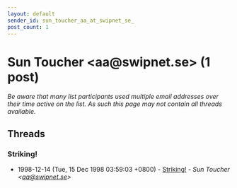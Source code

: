 ```yaml
---
layout: default
sender_id: sun_toucher_aa_at_swipnet_se_
post_count: 1
---
```


# Sun Toucher <aa<span>@</span>swipnet.se> (1 post)

_Be aware that many list participants used multiple email addresses over their time active on the list. As such this page may not contain all threads available._

## Threads

### Striking!
+ 1998-12-14 (Tue, 15 Dec 1998 03:59:03 +0800) - [Striking!](/archive/1998/12/149de41fae38f1a49b0cb40a73808e6b5d8fd48bd6845339336b476c4c2b6773) - _Sun Toucher \<aa@swipnet.se\>_

